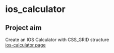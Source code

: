 # ios_calculator
## Project aim 
Create an IOS Calculator with CSS_GRID structure  
[ios-calculator page]()
